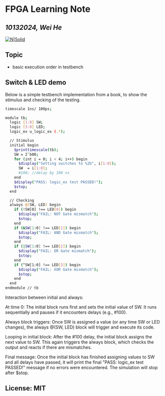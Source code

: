# FPGA Learning Note
## _10132024, Wei He_
[![N|Solid](https://cldup.com/dTxpPi9lDf.thumb.png)](https://nodesource.com/products/nsolid)

##
## Topic
- basic execution order in testbench

##
## Switch & LED demo
Below is a simple testbench implementation from a book, to show the stimulus and checking of the testing.
```sh
timescale 1ns/ 100ps;

module tb;
  logic [1:0] SW;
  logic [3:0] LED;
  logic_ex u_logic_ex (.*);

  // Stimulus
  initial begin
    $printtimescale(tb);
    SW = 2`b00;
    for (int i = 0; i < 4; i++) begin
      $display("Setting switches to %2b", i[1:0]);
      SW  = i[1:0];
      #100; //delay by 100 ns
    end
    $display("PASS: logic_ex test PASSED!");
    $stop;
  end

  // Checking
  always @(SW, LED) begin
    if (!SW[0] !== LED[0]) begin
      $display("FAIL: NOT Gate mismatch");
      $stop;
    end
    if (&SW[1:0] !== LED[1]) begin
      $display("FAIL: AND Gate mismatch");
      $stop;
    end
    if (|SW[1:0] !== LED[2]) begin
      $display("FAIL: OR Gate mismatch");
      $stop;
    end
    if (^SW[1:0] !== LED[3]) begin
      $display("FAIL: XOR Gate mismatch");
      $stop;
    end
  end
endmodule // tb
```

Interaction between initial and always:

At time 0: The initial block runs first and sets the initial value of SW. It runs sequentially and pauses if it encounters delays (e.g., #100).

Always block triggers: Once SW is assigned a value (or any time SW or LED changes), the always @(SW, LED) block will trigger and execute its code.

Looping in initial block: After the #100 delay, the initial block assigns the next value to SW. This again triggers the always block, which checks the output and reacts if there are mismatches.

Final message: Once the initial block has finished assigning values to SW and all delays have passed, it will print the final "PASS: logic_ex test PASSED!" message if no errors were encountered. The simulation will stop after $stop.





##
##
##
## License: MIT
